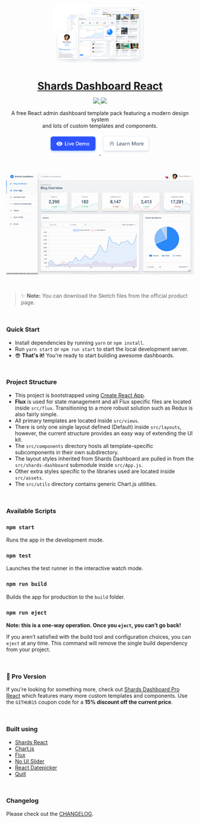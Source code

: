 <p align="center">
<a href="https://designrevision.com/downloads/shards-dashboard-lite-react/">
<img src="assets/preview.png" width="250" />
</a>
</p>

<h1 align="center" style="border-bottom: none !important; margin-bottom: 5px !important;"><a href="https://designrevision.com/downloads/shards-dashboard-lite-react/">Shards Dashboard React</a></h1>
<p align="center">
  <a href="#">
    <img src="https://img.shields.io/badge/License-MIT-brightgreen.svg" />
  </a>
  <a href="https://twitter.com/designrevision">
    <img src="https://img.shields.io/twitter/follow/DesignRevision.svg?style=social&label=Follow" />
  </a>
</p>

<p align="center">
A free React admin dashboard template pack featuring a modern design system <br />  and lots of custom templates and components.
</p>

<p align="center">
  <a href="https://designrevision.com/demo/shards-dashboard-lite-react">
    <img height="55px" src="assets/btn-live-preview.png" />
  </a>
  <a href="https://designrevision.com/downloads/shards-dashboard-lite-react">
    <img height="55px" src="assets/btn-learn-more.png" />
  </a>
</p>

<br />

<p align="center">
<a href="https://designrevision.com/downloads/shards-dashboard-lite-react">
<img src="assets/demo-preview.gif" width="650" />
</a>
</p>

<br />

> ✨ **Note:** You can download the Sketch files from the official product page.

<br />

### Quick Start

* Install dependencies by running `yarn` or `npm install`.
* Run `yarn start` or `npm run start` to start the local development server.
* 😎 **That's it!** You're ready to start building awesome dashboards.

<br />

### Project Structure

- This project is bootstrapped using [Create React App](https://github.com/facebook/create-react-app).
- **Flux** is used for state management and all Flux specific files are located inside `src/flux`. Transitioning to a more robust solution such as Redux is also fairly simple.
- All primary templates are located inside `src/views`.
- There is only one single layout defined (Default) inside `src/layouts`, however, the current structure provides an easy way of extending the UI kit. 
- The `src/components` directory hosts all template-specific subcomponents in their own subdirectory.
- The layout styles inherited from Shards Dashboard are pulled in from the `src/shards-dashboard` submodule inside `src/App.js`.
- Other extra styles specific to the libraries used are located inside `src/assets`.
- The `src/utils` directory contains generic Chart.js utilities.

<br />

### Available Scripts

### `npm start`

Runs the app in the development mode.

### `npm test`

Launches the test runner in the interactive watch mode.

### `npm run build`

Builds the app for production to the `build` folder.

### `npm run eject`

**Note: this is a one-way operation. Once you `eject`, you can’t go back!**

If you aren’t satisfied with the build tool and configuration choices, you can `eject` at any time. This command will remove the single build dependency from your project.


<br />

### 🌟 Pro Version

If you're looking for something more, check out [Shards Dashboard Pro React](https://designrevision.com/downloads/shards-dashboard-pro-react/) which features many more custom templates and components. Use the `GITHUB15` coupon code for a **15% discount off the current price**.

<br />

### Built using

- [Shards React](https://github.com/designrevision/shards-react)
- [Chart.js](https://www.chartjs.org/)
- [Flux](https://facebook.github.io/flux/)
- [No UI Slider](https://refreshless.com/nouislider/)
- [React Datepicker](https://www.npmjs.com/package/react-datepicker)
- [Quill](https://quilljs.com/)

<br />

### Changelog

Please check out the [CHANGELOG](CHANGELOG.md).

